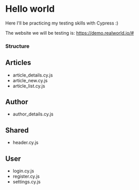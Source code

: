 # Hello world

Here I'll be practicing my testing skills with Cypress :)

The website we will be testing is: https://demo.realworld.io/#

### Structure

## Articles
  - article_details.cy.js
  - article_new.cy.js
  - article_list.cy.js

## Author
  - author_details.cy.js

## Shared
  - header.cy.js

## User
  - login.cy.js
  - register.cy.js
  - settings.cy.js
